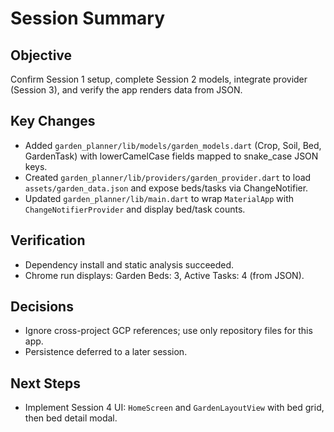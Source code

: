 # Session Summary

## Objective
Confirm Session 1 setup, complete Session 2 models, integrate provider (Session 3), and verify the app renders data from JSON.

## Key Changes
- Added `garden_planner/lib/models/garden_models.dart` (Crop, Soil, Bed, GardenTask) with lowerCamelCase fields mapped to snake_case JSON keys.
- Created `garden_planner/lib/providers/garden_provider.dart` to load `assets/garden_data.json` and expose beds/tasks via ChangeNotifier.
- Updated `garden_planner/lib/main.dart` to wrap `MaterialApp` with `ChangeNotifierProvider` and display bed/task counts.

## Verification
- Dependency install and static analysis succeeded.
- Chrome run displays: Garden Beds: 3, Active Tasks: 4 (from JSON).

## Decisions
- Ignore cross-project GCP references; use only repository files for this app.
- Persistence deferred to a later session.

## Next Steps
- Implement Session 4 UI: `HomeScreen` and `GardenLayoutView` with bed grid, then bed detail modal.
